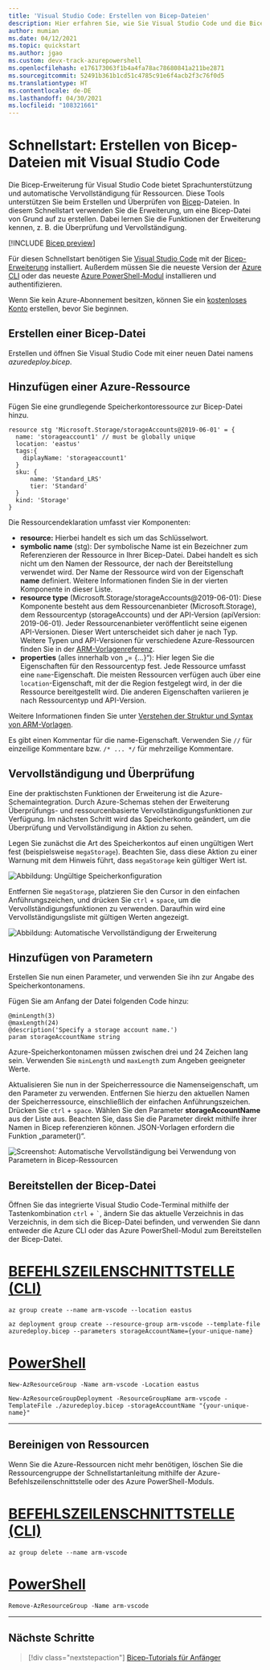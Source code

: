 ```yaml
---
title: 'Visual Studio Code: Erstellen von Bicep-Dateien'
description: Hier erfahren Sie, wie Sie Visual Studio Code und die Bicep-Erweiterung für Bicep-Dateien zum Bereitstellen von Azure-Ressourcen verwenden.
author: mumian
ms.date: 04/12/2021
ms.topic: quickstart
ms.author: jgao
ms.custom: devx-track-azurepowershell
ms.openlocfilehash: e176173063f1b4a4fa78ac78680841a211be2871
ms.sourcegitcommit: 52491b361b1cd51c4785c91e6f4acb2f3c76f0d5
ms.translationtype: HT
ms.contentlocale: de-DE
ms.lasthandoff: 04/30/2021
ms.locfileid: "108321661"
---
```

# <a name="quickstart-create-bicep-files-with-visual-studio-code"></a>Schnellstart: Erstellen von Bicep-Dateien mit Visual Studio Code

Die Bicep-Erweiterung für Visual Studio Code bietet Sprachunterstützung und automatische Vervollständigung für Ressourcen. Diese Tools unterstützen Sie beim Erstellen und Überprüfen von [Bicep](./bicep-overview.md)-Dateien. In diesem Schnellstart verwenden Sie die Erweiterung, um eine Bicep-Datei von Grund auf zu erstellen. Dabei lernen Sie die Funktionen der Erweiterung kennen, z. B. die Überprüfung und Vervollständigung.

[!INCLUDE [Bicep preview](../../../includes/resource-manager-bicep-preview.md)]

Für diesen Schnellstart benötigen Sie [Visual Studio Code](https://code.visualstudio.com/) mit der [Bicep-Erweiterung](https://marketplace.visualstudio.com/items?itemName=ms-azuretools.vscode-bicep) installiert. Außerdem müssen Sie die neueste Version der [Azure CLI](/cli/azure/) oder das neueste [Azure PowerShell-Modul](/powershell/azure/new-azureps-module-az) installieren und authentifizieren.

Wenn Sie kein Azure-Abonnement besitzen, können Sie ein [kostenloses Konto](https://azure.microsoft.com/free/) erstellen, bevor Sie beginnen.

## <a name="create-a-bicep-file"></a>Erstellen einer Bicep-Datei

Erstellen und öffnen Sie Visual Studio Code mit einer neuen Datei namens *azuredeploy.bicep*.

## <a name="add-an-azure-resource"></a>Hinzufügen einer Azure-Ressource

Fügen Sie eine grundlegende Speicherkontoressource zur Bicep-Datei hinzu.

```bicep
resource stg 'Microsoft.Storage/storageAccounts@2019-06-01' = {
  name: 'storageaccount1' // must be globally unique
  location: 'eastus'
  tags:{
    diplayName: 'storageaccount1'
  }
  sku: {
      name: 'Standard_LRS'
      tier: 'Standard'
  }
  kind: 'Storage'
}
```

Die Ressourcendeklaration umfasst vier Komponenten:

- **resource:** Hierbei handelt es sich um das Schlüsselwort.
- **symbolic name** (stg): Der symbolische Name ist ein Bezeichner zum Referenzieren der Ressource in Ihrer Bicep-Datei. Dabei handelt es sich nicht um den Namen der Ressource, der nach der Bereitstellung verwendet wird. Der Name der Ressource wird von der Eigenschaft **name** definiert.  Weitere Informationen finden Sie in der vierten Komponente in dieser Liste.
- **resource type** (Microsoft.Storage/storageAccounts@2019-06-01): Diese Komponente besteht aus dem Ressourcenanbieter (Microsoft.Storage), dem Ressourcentyp (storageAccounts) und der API-Version (apiVersion: 2019-06-01). Jeder Ressourcenanbieter veröffentlicht seine eigenen API-Versionen. Dieser Wert unterscheidet sich daher je nach Typ. Weitere Typen und API-Versionen für verschiedene Azure-Ressourcen finden Sie in der [ARM-Vorlagenreferenz](/azure/templates/).
- **properties** (alles innerhalb von „= {...}“): Hier legen Sie die Eigenschaften für den Ressourcentyp fest. Jede Ressource umfasst eine `name`-Eigenschaft. Die meisten Ressourcen verfügen auch über eine `location`-Eigenschaft, mit der die Region festgelegt wird, in der die Ressource bereitgestellt wird. Die anderen Eigenschaften variieren je nach Ressourcentyp und API-Version.

Weitere Informationen finden Sie unter [Verstehen der Struktur und Syntax von ARM-Vorlagen](./bicep-file.md).

Es gibt einen Kommentar für die name-Eigenschaft.  Verwenden Sie `//` für einzeilige Kommentare bzw. `/* ... */` für mehrzeilige Kommentare.

## <a name="completion-and-validation"></a>Vervollständigung und Überprüfung

Eine der praktischsten Funktionen der Erweiterung ist die Azure-Schemaintegration. Durch Azure-Schemas stehen der Erweiterung Überprüfungs- und ressourcenbasierte Vervollständigungsfunktionen zur Verfügung. Im nächsten Schritt wird das Speicherkonto geändert, um die Überprüfung und Vervollständigung in Aktion zu sehen.

Legen Sie zunächst die Art des Speicherkontos auf einen ungültigen Wert fest (beispielsweise `megaStorage`). Beachten Sie, dass diese Aktion zu einer Warnung mit dem Hinweis führt, dass `megaStorage` kein gültiger Wert ist.

![Abbildung: Ungültige Speicherkonfiguration](./media/quickstart-create-bicep-use-visual-studio-code/azure-resource-manager-template-bicep-visual-studio-code-validation.png)

Entfernen Sie `megaStorage`, platzieren Sie den Cursor in den einfachen Anführungszeichen, und drücken Sie `ctrl` + `space`, um die Vervollständigungsfunktionen zu verwenden. Daraufhin wird eine Vervollständigungsliste mit gültigen Werten angezeigt.

![Abbildung: Automatische Vervollständigung der Erweiterung](./media/quickstart-create-bicep-use-visual-studio-code/azure-resource-manager-template-bicep-visual-studio-code-auto-completion.png)

## <a name="add-parameters"></a>Hinzufügen von Parametern

Erstellen Sie nun einen Parameter, und verwenden Sie ihn zur Angabe des Speicherkontonamens.

Fügen Sie am Anfang der Datei folgenden Code hinzu:

```bicep
@minLength(3)
@maxLength(24)
@description('Specify a storage account name.')
param storageAccountName string
```

Azure-Speicherkontonamen müssen zwischen drei und 24 Zeichen lang sein. Verwenden Sie `minLength` und `maxLength` zum Angeben geeigneter Werte.

Aktualisieren Sie nun in der Speicherressource die Namenseigenschaft, um den Parameter zu verwenden. Entfernen Sie hierzu den aktuellen Namen der Speicherressource, einschließlich der einfachen Anführungszeichen. Drücken Sie `ctrl` + `space`. Wählen Sie den Parameter **storageAccountName** aus der Liste aus. Beachten Sie, dass Sie die Parameter direkt mithilfe ihrer Namen in Bicep referenzieren können. JSON-Vorlagen erfordern die Funktion „parameter()“.

![Screenshot: Automatische Vervollständigung bei Verwendung von Parametern in Bicep-Ressourcen](./media/quickstart-create-bicep-use-visual-studio-code/azure-resource-manager-template-bicep-visual-studio-code-valid-param.png)

## <a name="deploy-the-bicep-file"></a>Bereitstellen der Bicep-Datei

Öffnen Sie das integrierte Visual Studio Code-Terminal mithilfe der Tastenkombination `ctrl` + ```` ` ````, ändern Sie das aktuelle Verzeichnis in das Verzeichnis, in dem sich die Bicep-Datei befinden, und verwenden Sie dann entweder die Azure CLI oder das Azure PowerShell-Modul zum Bereitstellen der Bicep-Datei.

# <a name="cli"></a>[BEFEHLSZEILENSCHNITTSTELLE (CLI)](#tab/CLI)

```azurecli
az group create --name arm-vscode --location eastus

az deployment group create --resource-group arm-vscode --template-file azuredeploy.bicep --parameters storageAccountName={your-unique-name}
```

# <a name="powershell"></a>[PowerShell](#tab/PowerShell)

```azurepowershell
New-AzResourceGroup -Name arm-vscode -Location eastus

New-AzResourceGroupDeployment -ResourceGroupName arm-vscode -TemplateFile ./azuredeploy.bicep -storageAccountName "{your-unique-name}"
```

---

## <a name="clean-up-resources"></a>Bereinigen von Ressourcen

Wenn Sie die Azure-Ressourcen nicht mehr benötigen, löschen Sie die Ressourcengruppe der Schnellstartanleitung mithilfe der Azure-Befehlszeilenschnittstelle oder des Azure PowerShell-Moduls.

# <a name="cli"></a>[BEFEHLSZEILENSCHNITTSTELLE (CLI)](#tab/CLI)

```azurecli
az group delete --name arm-vscode
```

# <a name="powershell"></a>[PowerShell](#tab/PowerShell)

```azurepowershell
Remove-AzResourceGroup -Name arm-vscode
```

---

## <a name="next-steps"></a>Nächste Schritte

> [!div class="nextstepaction"]
> [Bicep-Tutorials für Anfänger](./bicep-tutorial-create-first-bicep.md)
